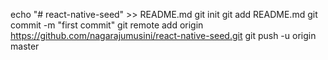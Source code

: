 echo "# react-native-seed" >> README.md
git init
git add README.md
git commit -m "first commit"
git remote add origin https://github.com/nagarajumusini/react-native-seed.git
git push -u origin master
